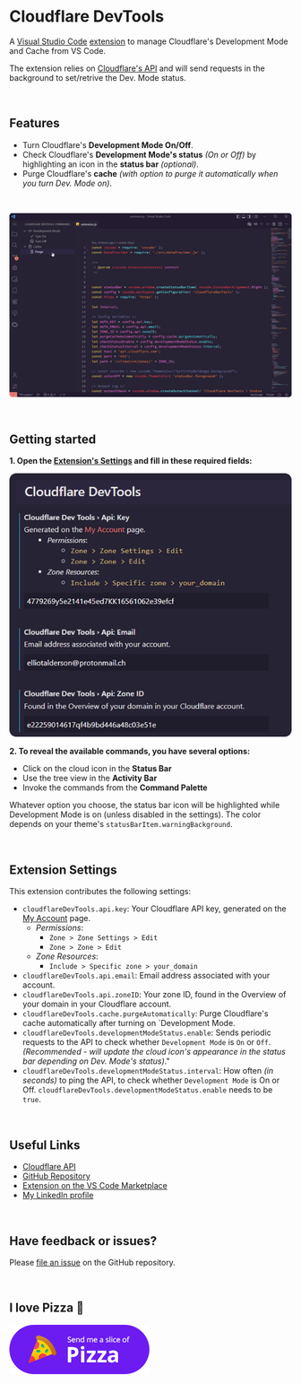 # Cloudflare DevTools

A [Visual Studio Code](https://code.visualstudio.com/) [extension](https://marketplace.visualstudio.com/items?itemName=alessandro-benassi.cloudflare-devtools) to manage Cloudflare's Development Mode and Cache from VS Code.

The extension relies on [Cloudflare's API](https://api.cloudflare.com/) and will send requests in the background to set/retrive the Dev. Mode status.

&nbsp;

## Features

- Turn Cloudflare's **Development Mode On/Off**.
- Check Cloudflare's **Development Mode's status** _(On or Off)_ by highlighting an icon in the **status bar** _(optional)_.
- Purge Cloudflare's **cache** _(with option to purge it automatically when you turn Dev. Mode on)_.

&nbsp;

![Preview](assets/preview.gif)

&nbsp;

## Getting started

**1. Open the [Extension's Settings](#extension-settings) and fill in these required fields:**

![Required settings](assets/settings.png)

**2. To reveal the available commands, you have several options:**

- Click on the cloud icon in the **Status Bar**
- Use the tree view in the **Activity Bar**
- Invoke the commands from the **Command Palette**

Whatever option you choose, the status bar icon will be highlighted while Development Mode is on (unless disabled in the settings).
The color depends on your theme's `statusBarItem.warningBackground`.

&nbsp;

## Extension Settings

This extension contributes the following settings:

- `cloudflareDevTools.api.key`: Your Cloudflare API key, generated on the [My Account](https://dash.cloudflare.com/profile/api-tokens) page.
  - _Permissions_:
    - `Zone > Zone Settings > Edit`
    - `Zone > Zone > Edit`
  - _Zone Resources_:
    - `Include > Specific zone > your_domain`
- `cloudflareDevTools.api.email`: Email address associated with your account.
- `cloudflareDevTools.api.zoneID`: Your zone ID, found in the Overview of your domain in your Cloudflare account.
- `cloudflareDevTools.cache.purgeAutomatically`: Purge Cloudflare's cache automatically after turning on `Development Mode.
- `cloudflareDevTools.developmentModeStatus.enable`: Sends periodic requests to the API to check whether `Development Mode` is `On` or `Off`. _(Recommended - will update the cloud icon's appearance in the status bar depending on Dev. Mode's status)_."
- `cloudflareDevTools.developmentModeStatus.interval`: How often _(in seconds)_ to ping the API, to check whether `Development Mode` is On or Off. `cloudflareDevTools.developmentModeStatus.enable` needs to be `true`.

&nbsp;

## Useful Links

- [Cloudflare API](https://api.cloudflare.com/)
- [GitHub Repository](https://github.com/solid-pixel/vscode-cloudflareDevTools)
- [Extension on the VS Code Marketplace](https://marketplace.visualstudio.com/items?itemName=alessandro-benassi.cloudflare-devtools)
- [My LinkedIn profile](https://www.linkedin.com/in/ap-benassi/)

&nbsp;

## Have feedback or issues?

Please [file an issue](https://github.com/solid-pixel/vscode-cloudflareDevTools/issues/new) on the GitHub repository.

&nbsp;

## I love Pizza 🍕

[![ko-fi](assets/pizza.png)](https://ko-fi.com/N4N7BY7DX)

&nbsp;

